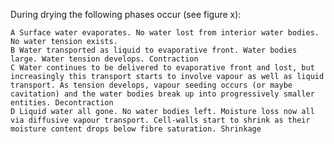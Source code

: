 During drying the following phases occur (see figure x):

    A Surface water evaporates. No water lost from interior water bodies. No water tension exists.
    B Water transported as liquid to evaporative front. Water bodies large. Water tension develops. Contraction
    C Water continues to be delivered to evaporative front and lost, but increasingly this transport starts to involve vapour as well as liquid transport. As tension develops, vapour seeding occurs (or maybe cavitation) and the water bodies break up into progressively smaller entities. Decontraction
    D Liquid water all gone. No water bodies left. Moisture loss now all via diffusive vapour transport. Cell-walls start to shrink as their moisture content drops below fibre saturation. Shrinkage
